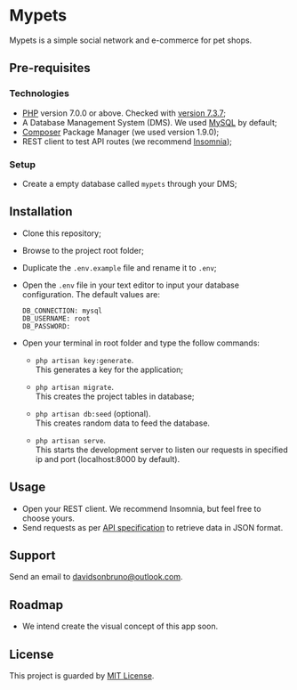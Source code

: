# Mypets
Mypets is a simple social network and e-commerce for pet shops.

## Pre-requisites

### Technologies
- [PHP](https://www.php.net/downloads.php) version 7.0.0 or above. Checked with [version 7.3.7](https://www.php.net/releases/);
- A Database Management System (DMS). We used [MySQL](https://dev.mysql.com/downloads/installer/) by default;
- [Composer](https://getcomposer.org/download/) Package Manager (we used version 1.9.0);
- REST client to test API routes (we recommend [Insomnia](https://insomnia.rest/download/));

### Setup
- Create a empty database called `mypets` through your DMS;

## Installation
- Clone this repository;
- Browse to the project root folder;
- Duplicate the `.env.example` file and rename it to `.env`; 
- Open the `.env` file in your text editor to input your database configuration. The default values are:

  ```
  DB_CONNECTION: mysql
  DB_USERNAME: root
  DB_PASSWORD: 
  ```
  
- Open your terminal in root folder and type the follow commands:

  - `php artisan key:generate`.  
     This generates a key for the application;

  - `php artisan migrate`.  
     This creates the project tables in database;
     
  - `php artisan db:seed` (optional).  
     This creates random data to feed the database.
     
  - `php artisan serve`.  
     This starts the development server to listen our requests in specified ip and port (localhost:8000 by default).
     
## Usage
- Open your REST client. We recommend Insomnia, but feel free to choose yours.
- Send requests as per [API specification](https://github.com/davidsonbrsilva/mypets/wiki/Api) to retrieve data in JSON format.

## Support
Send an email to <davidsonbruno@outlook.com>.

## Roadmap
- We intend create the visual concept of this app soon.

## License
This project is guarded by [MIT License](LICENSE.md).
